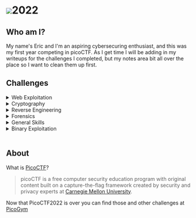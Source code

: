 # <img src="https://picoctf.org/img/logos/picoctf-logo-horizontal-white.svg">**2022**


## **Who am I?**
My name's Eric and I'm an aspiring cybersecuring enthusiast, and this was my first year competing in picoCTF.  As I get time I will be adding in my writeups for the challenges I completed, but my notes area bit all over the place so I want to clean them up first.

## **Challenges**

<details>

<summary>Web Exploitation</summary>

|Challenge|Points|Completed|
|:--- | :---: | :---: |
|[Includes](./WebExploitation/Includes/)|100|yes|
|[Inspect HTML](./WebExploitation/Inspect-HTML/)|100|yes|
|[Local Authority](./WebExploitation/Local-Authority/)|100|yes|
|[Search Source](./WebExploitation/Search-Source/)|100|yes|
|[Forbidden Paths](./WebExploitation/ForbiddenPaths/)|200|yes|
|[Power Cookie](./WebExploitation/PowerCookie/)|200|yes|
|[RobotoSans](./WebExploitation/RobotoSans/)|200|yes|
|[Secrets](./WebExploitation/Secrets/)|200|yes|
|[SQLDirect](./WebExploitation/SQLDirect/)|200|yes|
</details>

<details>

<summary>Cryptography</summary>

|Challenge|Points|Completed|
|:--- | :---: | :---: |
|[basic-mod1](./Cryptography/basic-mod1)|100|yes|
|[basic-mod2](./Cryptography/basic-mod2)|100|yes|
|[credstuff](./Cryptography/credstuff)|100|yes|
|[Morse Code](./Cryptography/Morse-Code)|100|yes|
|[rail-fence](./Cryptography/rail-fence)|100|yes|
|[substitution0](./Cryptography/substitution0)|100|yes|
|[substitution1](./Cryptography/substitution1)|100|yes|
|[substitution2](./Cryptography/substitution2)|100|yes|
|[transposition-trial](./Cryptography/transposition-trial)|100|yes|
|[vigenere](./Cryptography/vigenere)|100|yes|
</details>

<details>

<summary>Reverse Engineering</summary>

|Challenge|Points|Completed|
|:--- | :---: | :---: |
|[file-run1](./ReverseEngineering/file-run1/)|100|yes|
|[file-run2](./ReverseEngineering/file-run2/)|100|yes|
|[File-types](./ReverseEngineering/File-types/)|100|yes|
|[GDB Test Drive](./ReverseEngineering/GDB-Test-Drive/)|100|yes|
|[patchme.py](./ReverseEngineering/patchme-py/)|100|yes|
|[Safe Opener](./ReverseEngineering/Safe-Opener/)|100|yes|
|[unpackme.py](./ReverseEngineering/unpackme.py/)|100|yes|
|[bloat.py](./ReverseEngineering/bloat.py/)|200|yes|
|[Fresh Java](./ReverseEngineering/FreshJava/)|200|yes|
</details>

<details>

<summary>Forensics</summary>

|Challenge|Points|Completed|
|:--- | :---: | :---: |
|[ENHANCE!](./Forensics/Enhance!/)|100|
|[Lookey Here](./Forensics/Lookey-Here/)|100|
|[Packet Primer](./Forensics/Packets-Primer/)|100|
|[Redaction gone wrong](./Forensics/Redaction-gone-wrong/)|100|
|[Sleuthkit Intro](./Forensics/Sleuthkit-Intro/)|100|
|[Sleuthkit Apprentice](./Forensics/SleuthkitApprentice/)|200|
</details>

<details>

<summary>General Skills</summary>

|Challenge|Points|Completed|
|:--- | :---: | :---: |

</details>

<details>

<summary>Binary Exploitation</summary>

|Challenge|Points|Completed|
|:--- | :---: | :---: |
|[basic-file-exploit](./BinaryExploitation/basic-file-exploit)|100|yes|
|[Buffer Overflow 0](./BinaryExploitation/buffer-overflow-0)|100|yes|
|[CVE-XXXX-XXXX](./BinaryExploitation/CVE-XXXX-XXXX)|100|yes|
|[RPS](./BinaryExploitation/RPS)|200|yes|
</details><br>

## **About**
What is [PicoCTF](http://www.picoctf.org)?

>picoCTF is a free computer security education program with original content built on a capture-the-flag framework created by security and privacy experts at [Carnegie Mellon University](https://cmu.edu/).

Now that PicoCTF2022 is over you can find those and other challenges at [PicoGym](https://play.picoctf.org/practice)
